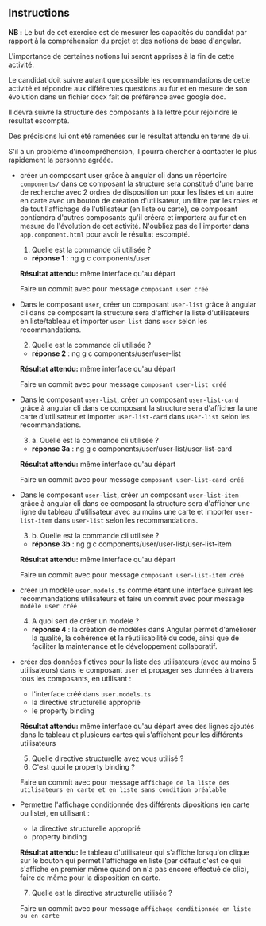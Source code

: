 ## Instructions

__NB :__ Le but de cet exercice est de mesurer les capacités du candidat par rapport à la compréhension du projet et des notions de base d'angular. 

L'importance de certaines notions lui seront apprises à la fin de cette activité. 

Le candidat doit suivre autant que possible les recommandations de cette activité et répondre aux différentes questions au fur et en mesure de son évolution dans un fichier docx fait de préférence avec google doc. 

Il devra suivre la structure des composants à la lettre pour rejoindre le résultat escompté. 

Des précisions lui ont été ramenées sur le résultat attendu en terme de ui.

S'il a un problème d'incompréhension, il pourra chercher à contacter le plus rapidement la personne agréée. 

* créer un composant user grâce à angular cli dans un répertoire `components/` dans ce composant la structure sera constitué d'une barre de recherche avec 2 ordres de disposition un pour les listes et un autre en carte avec un bouton de création d'utilisateur, un filtre par les roles et de tout l'affichage de l'utilisateur (en liste ou carte), ce composant contiendra d'autres composants qu'il créera et importera au fur et en mesure de l'évolution de cet activité. N'oubliez pas de l'importer dans `app.component.html` pour avoir le résultat escompté.

    1. Quelle est la commande cli utilisée ?
    * __réponse 1__ : ng g c components/user

    __Résultat attendu:__ même interface qu'au départ

    Faire un commit avec pour message `composant user créé`

* Dans le composant `user`, créer un composant `user-list` grâce à angular cli dans ce composant la structure sera d'afficher la liste d'utilisateurs en liste/tableau  et importer `user-list` dans `user` selon les recommandations.
    
    2. Quelle est la commande cli utilisée ?
    * __réponse 2__ : ng g c components/user/user-list

    __Résultat attendu:__ même interface qu'au départ

    Faire un commit avec pour message `composant user-list créé`

* Dans le composant `user-list`, créer un composant `user-list-card` grâce à angular cli dans ce composant la structure sera d'afficher la  une carte d'utilisateur  et importer `user-list-card` dans `user-list` selon les recommandations. 

    3. a. Quelle est la commande cli utilisée ?
    * __réponse 3a__ : ng g c components/user/user-list/user-list-card
    
    __Résultat attendu:__ même interface qu'au départ

    Faire un commit avec pour message `composant user-list-card créé`

* Dans le composant `user-list`, créer un composant `user-list-item` grâce à angular cli dans ce composant la structure sera d'afficher une ligne du tableau d'utilisateur avec au moins une carte   et importer `user-list-item` dans `user-list` selon les recommandations. 

    3. b. Quelle est la commande cli utilisée ?
    * __réponse 3b__ : ng g c components/user/user-list/user-list-item
    
    __Résultat attendu:__ même interface qu'au départ

    Faire un commit avec pour message `composant user-list-item créé`

* créer un modèle `user.models.ts` comme étant une interface suivant les recommandations utilisateurs  et faire un commit avec pour message `modèle user créé`

    4. A quoi sert de créer un modèle ?
    * __réponse 4__ : la création de modèles dans Angular permet d'améliorer la qualité, la cohérence et la réutilisabilité du code, ainsi que de faciliter la maintenance et le développement collaboratif.

* créer des données fictives pour la liste des utilisateurs (avec au moins 5 utilisateurs) dans le composant `user` et propager ses données à travers tous les composants, en utilisant :

    * l'interface créé dans `user.models.ts`
    * la directive structurelle approprié
    * le property binding

    
    __Résultat attendu:__ même interface qu'au départ avec des lignes ajoutés dans le tableau et plusieurs cartes qui s'affichent pour les différents utilisateurs

    5. Quelle directive structurelle avez vous utilisé ?
    6. C'est quoi le property binding ?

    Faire un commit avec pour message `affichage de la liste des utilisateurs en carte et en liste sans condition préalable`

* Permettre l'affichage conditionnée des différents dipositions (en carte ou liste), en utilisant :

    * la directive structurelle approprié
    * property binding

    
    __Résultat attendu:__ le tableau d'utilisateur qui s'affiche lorsqu'on clique sur le bouton qui permet l'affichage en liste (par défaut c'est ce qui s'affiche en premier même quand on n'a pas encore effectué de clic), faire de même pour la disposition en carte.

    7. Quelle est la directive structurelle utilisée ?

    Faire un commit avec pour message `affichage conditionnée en liste ou en carte`
